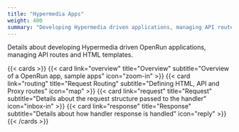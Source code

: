 ```yaml
---
title: "Hypermedia Apps"
weight: 400
summary: "Developing Hypermedia driven applications, managing API routes and HTML templates"
---
```


Details about developing Hypermedia driven OpenRun applications, managing API routes and HTML templates.

{{< cards >}}
{{< card link="overview" title="Overview" subtitle="Overview of a OpenRun app, sample apps" icon="zoom-in" >}}
{{< card link="routing" title="Request Routing" subtitle="Defining HTML, API and Proxy routes" icon="map" >}}
{{< card link="request" title="Request" subtitle="Details about the request structure passed to the handler" icon="inbox-in" >}}
{{< card link="response" title="Response" subtitle="Details about how handler response is handled" icon="reply" >}}
{{< /cards >}}
